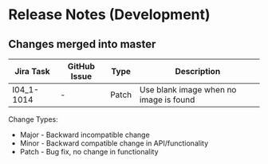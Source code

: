 Release Notes (Development)
===========================

Changes merged into master
--------------------------
| Jira Task | GitHub Issue | Type | Description                           |
|-----------|--------------|------|---------------------------------------|
|I04_1-1014 |     -        |Patch | Use blank image when no image is found|  

Change Types:
* Major - Backward incompatible change
* Minor - Backward compatible change in API/functionality
* Patch - Bug fix, no change in functionality



